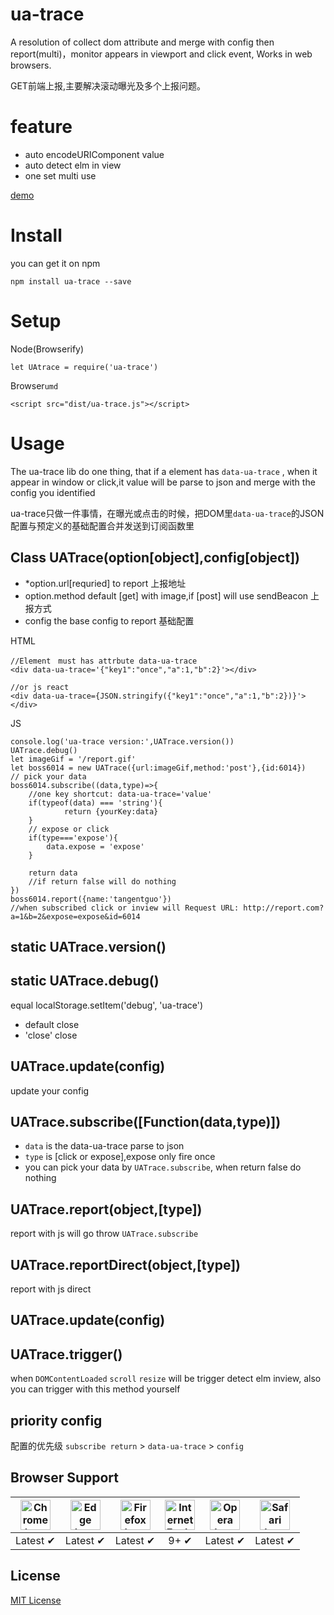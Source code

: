 # ua-trace
A resolution of collect dom attribute and merge with config then report(multi)，monitor appears in viewport  and click event, Works in web browsers.

GET前端上报,主要解决滚动曝光及多个上报问题。

# feature
- auto encodeURIComponent value
- auto detect elm in view
- one set multi use



[demo](http://lichspace.github.io/ua-trace-demo/)

# Install
 you can get it on npm
 ```
 npm install ua-trace --save
 ```

# Setup
Node(Browserify)
```
let UAtrace = require('ua-trace')
```

Browser`umd`

```
<script src="dist/ua-trace.js"></script>
```

# Usage

The ua-trace lib do one thing, that if a element has `data-ua-trace` ,  when it appear in window or click,it value will be parse to json and merge with the config you identified

ua-trace只做一件事情，在曝光或点击的时候，把DOM里`data-ua-trace`的JSON配置与预定义的基础配置合并发送到订阅函数里

## Class UATrace(option[object],config[object])
- *option.url[requried] to report 上报地址
- option.method default [get] with image,if [post] will use sendBeacon 上报方式
- config the base config to report 基础配置


HTML
```
//Element　must has attrbute data-ua-trace
<div data-ua-trace='{"key1":"once","a":1,"b":2}'></div>

//or js react
<div data-ua-trace={JSON.stringify({"key1":"once","a":1,"b":2})}'></div>

```

JS
```
console.log('ua-trace version:',UATrace.version())
UATrace.debug()
let imageGif = '/report.gif'
let boss6014 = new UATrace({url:imageGif,method:'post'},{id:6014})
// pick your data
boss6014.subscribe((data,type)=>{
    //one key shortcut: data-ua-trace='value'
    if(typeof(data) === 'string'){
            return {yourKey:data}
    }
    // expose or click
    if(type==='expose'){
        data.expose = 'expose'
    }

    return data
    //if return false will do nothing
})
boss6014.report({name:'tangentguo'})
//when subscribed click or inview will Request URL: http://report.com?a=1&b=2&expose=expose&id=6014

```

## static UATrace.version()

## static UATrace.debug()
equal localStorage.setItem('debug', 'ua-trace')
-  default close
- 'close' close

## UATrace.update(config)
update your config

## UATrace.subscribe([Function(data,type)])
- `data` is the data-ua-trace parse to json
- `type` is [click or expose],expose only fire once
- you can pick your data by `UATrace.subscribe`, when return false do nothing

## UATrace.report(object,[type])
report with js will go throw `UATrace.subscribe`

## UATrace.reportDirect(object,[type])
report with js direct

## UATrace.update(config)

## UATrace.trigger()
when `DOMContentLoaded` `scroll` `resize`  will be trigger detect elm inview, also you can trigger with this method yourself

## priority config
配置的优先级
`subscribe return` > `data-ua-trace` > `config`

## Browser Support

| <img src="http://lichspace.github.io/ua-trace-demo/chrome.png" width="48px" height="48px" alt="Chrome logo"> | <img src="http://lichspace.github.io/ua-trace-demo/ieage.png" width="48px" height="48px" alt="Edge logo"> | <img src="http://lichspace.github.io/ua-trace-demo/firefox.png" width="48px" height="48px" alt="Firefox logo"> | <img src="http://lichspace.github.io/ua-trace-demo/IE.png" width="48px" height="48px" alt="Internet Explorer logo"> | <img src="http://lichspace.github.io/ua-trace-demo/opera.png" width="48px" height="48px" alt="Opera logo"> | <img src="http://lichspace.github.io/ua-trace-demo/saferi.png" width="48px" height="48px" alt="Safari logo"> |
|:---:|:---:|:---:|:---:|:---:|:---:|
| Latest ✔ | Latest ✔ | Latest ✔ | 9+ ✔ | Latest ✔ | Latest ✔ |


## License

[MIT License](http://zenorocha.mit-license.org/)
